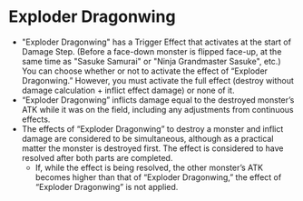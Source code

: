 # Exploder Dragonwing

*   "Exploder Dragonwing" has a Trigger Effect that activates at the start of Damage Step. (Before a face-down monster is flipped face-up, at the same time as "Sasuke Samurai" or "Ninja Grandmaster Sasuke", etc.) You can choose whether or not to activate the effect of “Exploder Dragonwing.” However, you must activate the full effect (destroy without damage calculation + inflict effect damage) or none of it.
*   “Exploder Dragonwing” inflicts damage equal to the destroyed monster’s ATK while it was on the field, including any adjustments from continuous effects.
*   The effects of “Exploder Dragonwing” to destroy a monster and inflict damage are considered to be simultaneous, although as a practical matter the monster is destroyed first. The effect is considered to have resolved after both parts are completed.
    *   If, while the effect is being resolved, the other monster’s ATK becomes higher than that of “Exploder Dragonwing,” the effect of “Exploder Dragonwing” is not applied.
